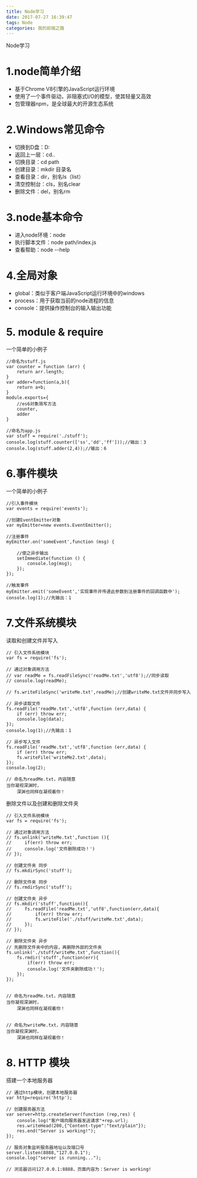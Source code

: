 ```yaml
---
title: Node学习
date: 2017-07-27 16:39:47
tags: Node
categories: 我的前端之路
---
```

Node学习
<!--more-->
# 1.node简单介绍
- 基于Chrome V8引擎的JavaScript运行环境
- 使用了一个事件驱动，非阻塞式I/O的模型，使其轻量又高效
- 包管理器npm，是全球最大的开源生态系统

# 2.Windows常见命令
- 切换到D盘：D:
- 返回上一层：cd..
- 切换目录：cd path
- 创建目录：mkdir 目录名
- 查看目录：dir，别名ls（list）
- 清空控制台：cls，别名clear
- 删除文件：del，别名rm

# 3.node基本命令
- 进入node环境：node
- 执行脚本文件：node path/index.js
- 查看帮助：node --help

# 4.全局对象
- global：类似于客户端JavaScript运行环境中的windows
- process：用于获取当前的node进程的信息
- console：提供操作控制台的输入输出功能

# 5. module & require
一个简单的小例子
```
//命名为stuff.js
var counter = function (arr) {
    return arr.length;
}
var adder=function(a,b){
    return a+b;
}
module.exports={
    //es6对象简写方法
    counter,
    adder
}

//命名为app.js
var stuff = require('./stuff');
console.log(stuff.counter(['ss','dd','ff']));//输出：3
console.log(stuff.adder(2,4));//输出：6
```

# 6.事件模块
一个简单的小例子
```
//引入事件模块
var events = require('events');

//创建EventEmitter对象
var myEmitter=new events.EventEmitter();

//注册事件
myEmitter.on('someEvent',function (msg) {

    //使之异步输出
    setImmediate(function () {
        console.log(msg);
    });
});

//触发事件
myEmitter.emit('someEvent','实现事件并传递此参数到注册事件的回调函数中');
console.log(1);//先输出：1
```

# 7.文件系统模块
读取和创建文件并写入
```
// 引入文件系统模块
var fs = require('fs');

// 通过对象调用方法
// var readMe = fs.readFileSync('readMe.txt','utf8');//同步读取
// console.log(readMe);

// fs.writeFileSync('writeMe.txt',readMe);//创建writeMe.txt文件并同步写入

// 异步读取文件
fs.readFile('readMe.txt','utf8',function (err,data) {
    if (err) throw err;
    console.log(data);
});
console.log(1);//先输出：1

// 异步写入文件
fs.readFile('readMe.txt','utf8',function (err,data) {
    if (err) throw err;
    fs.writeFile('writeMe2.txt',data);
});
console.log(2);

// 命名为readMe.txt，内容随意
当你凝视深渊时，
    深渊也同样在凝视着你！
```

删除文件以及创建和删除文件夹
```
// 引入文件系统模块
var fs = require('fs');

// 通过对象调用方法
// fs.unlink('writeMe.txt',function (){
//     if(err) throw err;
//     console.log('文件删除成功！')
// });

// 创建文件夹 同步
// fs.mkdirSync('stuff');

// 删除文件夹 同步
// fs.rmdirSync('stuff');

// 创建文件夹 异步
// fs.mkdir('stuff',function(){
//     fs.readFile('readMe.txt','utf8',function(err,data){
//         if(err) throw err;
//         fs.writeFile('./stuff/writeMe.txt',data);
//     });
// });

// 删除文件夹 异步
// 先删除文件夹中的内容，再删除外部的文件夹
fs.unlink('./stuff/writeMe.txt',function(){
    fs.rmdir('stuff',function(err){
        if(err) throw err;
        console.log('文件夹删除成功！');
    });
});


// 命名为readMe.txt，内容随意
当你凝视深渊时，
    深渊也同样在凝视着你！


// 命名为writeMe.txt，内容随意
当你凝视深渊时，
    深渊也同样在凝视着你！
```

# 8. HTTP 模块
搭建一个本地服务器
```
// 通过http模块，创建本地服务器
var http=require('http');

// 创建服务器方法
var server=http.createServer(function (rep,res) {
    console.log("客户端向服务器发送请求"+rep.url);
    res.writeHead(200,{"Content-type":"text/plain"});
    res.end("Server is working!");
});

// 服务对象监听服务器地址以及端口号
server.listen(8888,"127.0.0.1");
console.log("server is running...");

// 浏览器访问127.0.0.1:8888，页面内容为：Server is working!
```

